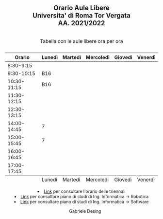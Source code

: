 
<head>
    <link href="https://fonts.googleapis.com/css?family=Ubuntu" rel="stylesheet">
    <link href="/css/style.css" rel="stylesheet" type="text/css">
</head>
<body>
<header>
<div style="max-width:1000px;margin:0 auto;">
<h2> 
<p align="center">
Orario Aule Libere <br>
Universita' di Roma Tor Vergata<br>
<b>AA. 2021/2022</b>
</p>
</h2>

<table>
<caption>
<p>Tabella con le aule libere ora per ora</p>
</caption>
<thead>
<tr><th>Orario</th><th>Lunedì</th><th>Martedì</th><th>Mercoledì</th><th>Giovedì</th><th>Venerdì</th></tr>
</thead>
<tfoot>
<tr><td>        </td><td>Lunedì</td><td>Martedì</td><td>Mercoledi</td><td>Giovedì</td><td>Venerdì</td></tr>
</tfoot>
<tbody>
<tr><td>8:30-9:15</td><td>      </td><td>       </td><td>       </td><td>       </td><td>       </td></tr>
<tr><td>9:30-10:15</td><td>  B16    </td><td>       </td><td>       </td><td>       </td><td>       </td></tr>
<tr><td>10:30-11:15</td><td>  B16    </td><td>       </td><td>       </td><td>       </td><td>       </td></tr>
<tr><td>11:30-12:15</td><td>      </td><td>       </td><td>       </td><td>       </td><td>       </td></tr>
<tr><td>12:30-13:15</td><td>      </td><td>       </td><td>       </td><td>       </td><td>       </td></tr>
<tr><td>14:00-14:45</td><td>  7    </td><td>       </td><td>       </td><td>       </td><td>       </td></tr>
<tr><td>15:00-15:45</td><td>  7   </td><td>       </td><td>       </td><td>       </td><td>       </td></tr>
<tr><td>16:00-16:45</td><td>      </td><td>       </td><td>       </td><td>       </td><td>       </td></tr>
<tr><td>17:00-17:45</td><td>      </td><td>       </td><td>       </td><td>       </td><td>       </td></tr>

</tbody>
</table>
<li> <a href="http://160.80.86.93//public/didattica/2021-22/2-sem/triennale.pdf">Link</a> per consultare l'orario delle triennali 
</li>
    <li> <a href="http://inginformatica.uniroma2.it/media/PdS-L-IngInf-RobAut2122.pdf">Link</a> per consultare piano di studi di Ing. Informatica -> Robotica 
</li>
    </li>
    <li> <a href="http://inginformatica.uniroma2.it/media/PdS-L-IngInf-SwWeb2122.pdf">Link</a> per consultare piano di studi di Ing. Informatica -> Software
</li>
<ul class= "a">

<div id="myDiv">
Gabriele Desing
</div>



